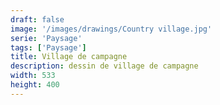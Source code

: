 ```yaml
---
draft: false
image: '/images/drawings/Country village.jpg'
serie: 'Paysage'
tags: ['Paysage']
title: Village de campagne
description: dessin de village de campagne
width: 533
height: 400
---
```

